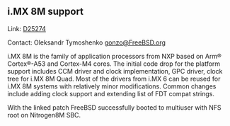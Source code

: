 ## i.MX 8M support ##

Link:	 [D25274](https://reviews.freebsd.org/D25274)

Contact: Oleksandr Tymoshenko <gonzo@FreeBSD.org>

i.MX 8M is the family of application processors from NXP based on Arm® Cortex®-A53 and Cortex-M4 cores.
The initial code drop for the platform support includes CCM driver and clock implementation, GPC driver,
clock tree for i.MX 8M Quad. Most of the drivers from i.MX 6 can be reused for i.MX 8M systems with relatively minor modifications.
Common changes include adding clock support and extending list of FDT compat strings.

With the linked patch FreeBSD successfully booted to multiuser with NFS root on Nitrogen8M SBC.
